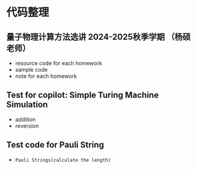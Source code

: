 # 代码整理

## 量子物理计算方法选讲 2024-2025秋季学期 （杨硕老师）
- resource code for each homework
- sample code
- note for each homework

## Test for copilot: Simple Turing Machine Simulation
- addition
- reversion

## Test code for Pauli String
- `Pauli Strings(calculate the length)`
